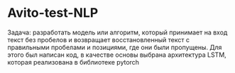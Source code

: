 # Avito-test-NLP
Задача: разработать модель или алгоритм, который принимает на вход текст без пробелов и возвращает восстановленный текст с правильными пробелами и позициями, где они были пропущены. Для этого был написан код, в качестве основы выбрана архитектура LSTM, которая реализована в библиотеке pytorch
